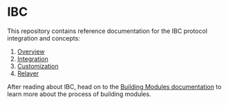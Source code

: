 <!--
order: false
parent:
  order: 5
-->

# IBC

This repository contains reference documentation for the IBC protocol integration and concepts:

1. [Overview](./overview.md)
2. [Integration](./integration.md)
3. [Customization](./custom.md)
4. [Relayer](./relayer.md)

After reading about IBC, head on to the [Building Modules
documentation](../building-modules/README.md) to learn more about the process of building modules.
